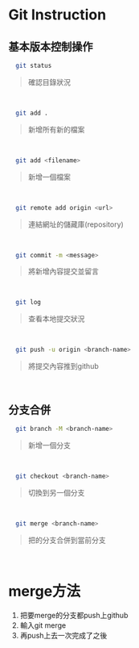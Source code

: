 # Git Instruction


## 基本版本控制操作

```bash
  git status
```

>確認目錄狀況
<br>

```bash
  git add .
```

>新增所有新的檔案
<br>

```bash
  git add <filename>
```

>新增一個檔案
<br>

```bash
  git remote add origin <url> 
```

>連結網址的儲藏庫(repository)
<br>

```bash
  git commit -m <message>
```

>將新增內容提交並留言
<br>

```bash
  git log
```

>查看本地提交狀況
<br>

```bash
  git push -u origin <branch-name>
```

>將提交內容推到github
<br>


## 分支合併

```bash
  git branch -M <branch-name>
```

> 新增一個分支
<br>

```bash
  git checkout <branch-name>
```

> 切換到另一個分支
<br>

```bash
  git merge <branch-name>
```

> 把<branch-name>的分支合併到當前分支
<br>

# merge方法
1. 把要merge的分支都push上github
2. 輸入git merge <branch-name>
3. 再push上去一次完成了之後
